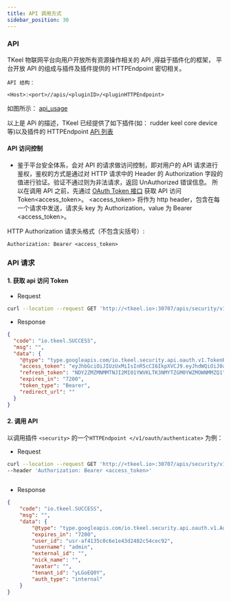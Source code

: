 ```yaml
---
title: API 调用方式
sidebar_position: 30
---
```

### API 

TKeel 物联网平台向用户开放所有资源操作相关的 API ,得益于插件化的框架， 平台开放 API 的组成与插件及插件提供的 HTTPEndpoint 密切相关。
```
API 结构：

<Host>:<port>//apis/<pluginID>/<pluginHTTPEndpoint>

```

如图所示： 
[api_usage](../../static/images/plugins/api_usage.png)

以上是 APi 的描述，TKeel 已经提供了如下插件(如： rudder keel core device等)以及插件的 HTTPEndpoint [APi 列表](.)

#### API 访问控制

- 鉴于平台安全体系，会对 API 的请求做访问控制，即对用户的 API 请求进行鉴权，鉴权的方式是通过对 HTTP 请求中的 Header 的 Authorization 字段的值进行验证。验证不通过则为非法请求，返回 UnAuthorized 错误信息。
所以在调用 API 之前，先通过 [OAuth Token 接口](https://docs.tkeel.io/api/rudder/method_OauthToken) 获取 API 访问 Token<access_token>。
<access_token> 将作为 http header，包含在每一个请求中发送，请求头 key 为 Authorization，value 为 Bearer <access_token>。

HTTP Authorization 请求头格式（不包含尖括号）:
```
Authorization: Bearer <access_token>
```

### API 请求

#### 1. 获取 api 访问 Token


- Request
```bash
curl --location --request GET 'http://<tkeel.io>:30707/apis/security/v1/oauth/<tenant_id>/token?grant_type=password&username=<username>&password=<password>'
```

- Response
```json
{
  "code": "io.tkeel.SUCCESS",
  "msg": "",
  "data": {
    "@type": "type.googleapis.com/io.tkeel.security.api.oauth.v1.TokenResponse",
    "access_token": "eyJhbGciOiJIUzUxMiIsInR5cCI6IkpXVCJ9.eyJhdWQiOiJ0a2VlbCIsImV4cCI6MTY1NTIwMTkzNCwic3ViIjoidXNyLWFmNDEzNWMwYzZlMWU0M2QyNDgyYzU0Y2VjOTIifQ.9Mc_AgVXpk_CW5MZuMSV2ux4D6qxlH4vU3DE6JhsCn22WTakvhLvqQqLa1HTaZXE5S-SBviPhWFSFk2gmyqDvw",
    "refresh_token": "NDY2ZMZMNMMTNJI2MI01YWVKLTK3NMYTZGM0YWZMOWNMMZQ1",
    "expires_in": "7200",
    "token_type": "Bearer",
    "redirect_url": ""
  }
}

```

#### 2. 调用 API

以调用插件 `<security>` 的一个`HTTPEndpoint </v1/oauth/authenticate>` 为例： 
- Request
```bash
curl --location --request GET 'http://<tkeel.io>:30707/apis/security/v1/oauth/authenticate' \
--header 'Authorization: Bearer <access_token>'
 
```

- Response
```json
{
    "code": "io.tkeel.SUCCESS",
    "msg": "",
    "data": {
        "@type": "type.googleapis.com/io.tkeel.security.api.oauth.v1.AuthenticateResponse",
        "expires_in": "7200",
        "user_id": "usr-af4135c0c6e1e43d2482c54cec92",
        "username": "admin",
        "external_id": "",
        "nick_name": "",
        "avatar": "",
        "tenant_id": "yLGoEQ0Y",
        "auth_type": "internal"
    }
}

```
